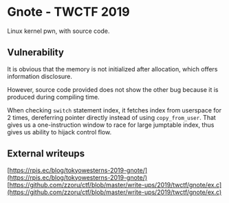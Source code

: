 # Gnote - TWCTF 2019

Linux kernel pwn, with source code.

## Vulnerability

It is obvious that the memory is not initialized after allocation, which offers information disclosure.

However, source code provided does not show the other bug because it is produced during compiling time.

When checking `switch` statement index, it fetches index from userspace for 2 times, dereferring pointer directly instead of using `copy_from_user`. That gives us a one-instruction window to race for large jumptable index, thus gives us ability to hijack control flow.

## External writeups

[https://rpis.ec/blog/tokyowesterns-2019-gnote/](https://rpis.ec/blog/tokyowesterns-2019-gnote/)
[https://github.com/zzoru/ctf/blob/master/write-ups/2019/twctf/gnote/ex.c](https://github.com/zzoru/ctf/blob/master/write-ups/2019/twctf/gnote/ex.c)

